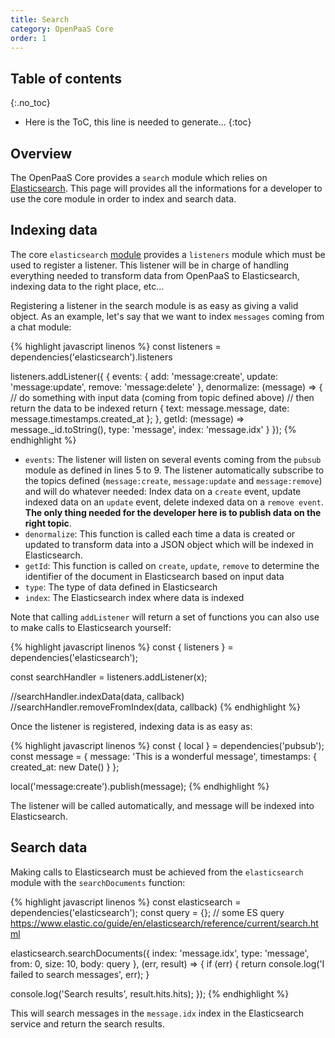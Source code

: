 ```yaml
---
title: Search
category: OpenPaaS Core
order: 1
---
```


## Table of contents
{:.no_toc}

* Here is the ToC, this line is needed to generate...
{:toc}

## Overview

The OpenPaaS Core provides a `search` module which relies on [Elasticsearch](https://www.elastic.co/products/elasticsearch).
This page will provides all the informations for a developer to use the core module in order to index and search data.

## Indexing data

The core `elasticsearch` [module](https://ci.linagora.com/linagora/lgs/openpaas/esn/tree/master/backend/core/elasticsearch) provides a `listeners` module which must be used to register a listener. This listener will be in charge of handling everything needed to transform data from OpenPaaS to Elasticsearch, indexing data to the right place, etc...

Registering a listener in the search module is as easy as giving a valid object. As an example, let's say that we want to index `messages` coming from a chat module:

{% highlight javascript linenos %}
const listeners = dependencies('elasticsearch').listeners

listeners.addListener({
  {
    events: {
      add: 'message:create',
      update: 'message:update',
      remove: 'message:delete'
    },
    denormalize: (message) => {
      // do something with input data (coming from topic defined above)
      // then return the data to be indexed
      return {
        text: message.message,
        date: message.timestamps.created_at
      };
    },
    getId: (message) => message._id.toString(),
    type: 'message',
    index: 'message.idx'
  }
});
{% endhighlight %}

- `events`: The listener will listen on several events coming from the `pubsub` module as defined in lines 5 to 9. The listener automatically subscribe to the topics defined (`message:create`, `message:update` and `message:remove`) and will do whatever needed: Index data on a `create` event, update indexed data on an `update` event, delete indexed data on a `remove event`. **The only thing needed for the developer here is to publish data on the right topic**.
- `denormalize`: This function is called each time a data is created or updated to transform data into a JSON object which will be indexed in Elasticsearch.
- `getId`: This function is called on `create`, `update`, `remove` to determine the identifier of the document in Elasticsearch based on input data
- `type`: The type of data defined in Elasticsearch
- `index`: The Elasticsearch index where data is indexed

Note that calling `addListener` will return a set of functions you can also use to make calls to Elasticsearch yourself:

{% highlight javascript linenos %}
const { listeners } = dependencies('elasticsearch');

const searchHandler = listeners.addListener(x);

//searchHandler.indexData(data, callback)
//searchHandler.removeFromIndex(data, callback)
{% endhighlight %}

Once the listener is registered, indexing data is as easy as:

{% highlight javascript linenos %}
const { local } = dependencies('pubsub');
const message = {
  message: 'This is a wonderful message',
  timestamps: {
    created_at: new Date()
  }
};

local('message:create').publish(message);
{% endhighlight %}

The listener will be called automatically, and message will be indexed into Elasticsearch.

## Search data

Making calls to Elasticsearch must be achieved from the `elasticsearch` module with the `searchDocuments` function:

{% highlight javascript linenos %}
const elasticsearch = dependencies('elasticsearch');
const query = {}; // some ES query https://www.elastic.co/guide/en/elasticsearch/reference/current/search.html

elasticsearch.searchDocuments({
  index: 'message.idx',
  type: 'message',
  from: 0,
  size: 10,
  body: query
}, (err, result) => {
  if (err) {
    return console.log('I failed to search messages', err);
  }

  console.log('Search results', result.hits.hits);
});
{% endhighlight %}

This will search messages in the `message.idx` index in the Elasticsearch service and return the search results.
